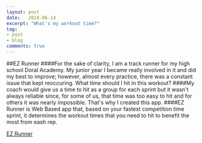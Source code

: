 ```yaml
---
layout: post
date:   2018-06-14
excerpt: "What's my workout time?"
tag:
- post
- blog
comments: true
---
```


##EZ Runner
####For the sake of clarity, I am a track runner for my high school Doral Academy. My junior year I became really involved in it
and did my best to improve; however, almost every practice, there was a constant issue that kept reoccuring. What time should I hit in
 this workout?
####My coach would give us a time to hit as a group for each sprint but it wasn't always reliable since, for some of us, that time was too 
easy to hit and for others it was nearly impossible. That's why I created this app.
####EZ Runner is Web Based app that, based on your fastest competition time sprint, it determines the workout times that you need to hit to 
benefit the most from eash rep.

[EZ Runner](https://)
